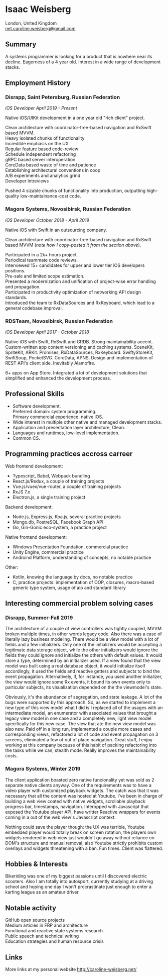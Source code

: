 # Isaac Weisberg
London, United Kingdom  
net.caroline.weisberg@gmail.com  
## Summary

A systems programmer is looking for a product that is nowhere near its decline. Eagerness of a 4 year old. Interest in a wide range of development stacks.

## Employment History

### **Disrapp, Saint Petersburg, Russian Federation**
*iOS Developer April 2019 - Present*

Native iOS/UIKit development in a one year old "rich client" project.  

Clean architecture with coordinator-tree-based navigation and RxSwift based MVVM.  
Heavy isolated chunks of functionality  
Incredible emphasis on the UX  
Regular feature based code-review  
Schedule independent refactoring  
gRPC based server interoperation  
CoreData based waste of time and patience  
Establishing architectural conventions in coop  
A/B experiments and analytics grind  
Developer intreviews

Pushed 4 sizable chunks of functionality into production, outputting high-quality low-maintainance-cost code.

### **Magora Systems, Novosibirsk, Russian Federation**  
*iOS Developer October 2018 - April 2019*

Native iOS with Swift in an outsourcing company.

Clean architecture with coordinator-tree-based navigation and RxSwift based MVVM (*note how I copy-pasted it from the section above*).  

Participated in a 2k+ hours project.  
Periodical teammate code reviews.  
Interviewed 15+ candidates for upper and lower tier iOS developers positions.  
Pre-sale and limited scope estimation.  
Presented a modernization and unification of project-wise error handling and propagation.  
Participated in productivity optimization of networking API design standards.  
Introduced the team to RxDataSources and RxKeyboard, which lead to a general codebase improval.

### **RDSTeam, Novosibirsk, Russian Federation**
*iOS Developer April 2017 - October 2018*

Native iOS with Swift, RxSwift and GRDB. Strong maintainability accent. Custom-written app content versioning and caching systems. SceneKit, SpriteKit, ARKit. Promises, RxDataSources, RxKeyboard. SwiftyStoreKit, SwiftSoup, PocketSVG. CoreData, APNS. Design and implementation of REST API's client side. Inevitably Alamofire.

6+ apps on App Store. Integrated a lot of development solutions that simplified and enhanced the development process.

## Professional Skills

- Software development.  
Preferred domain: system programming.  
Primary commercial experience: native iOS.  
- Wide interest in multiple other native and managed development stacks.
- Application and presentation layer architecture, Clean.
- Languages and runtimes, low-level implementation.
- Common CS.

## Programming practices accross carreer

Web frontend development:  
- Typescript, Babel, Webpack bundling  
- React.js/Redux, a couple of training projects  
- Vue.js/vuex/vue-router, a couple of training projects  
- RxJS 7.x  
- Electron.js, a single training project  

Backend development:  
- Node.js, Express.js, Koa.js, several practice projects  
- Mongo.db, PostreSQL, Facebook Graph API  
- Go, Gin-Gonic eco-system, a practice project  

Native frontend development:  
- Windows Presentation Foundation, commercial practice  
- Unity Engine, commercial practice  
- Androind Platform, understanding of concepts, no notable practice  

Other:  
- Kotlin, knowing the language by docs, no notable practice  
- C, practice projects: implementation of OOP, closures, macro-based generic type system, usage of aio and standard library  

## Interesting commercial problem solving cases

### Disrapp, Summer-Fall 2019

The architecture of a couple of view controllers was tightly coupled, MVVM broken multiple times, in other words legacy code. Also there was a case of literally lazy business modeling. There would be a view model with a lot of fields and a few initializers. Only one of the initializers would be accepting a legitimate data storage object, while the other initializers would ignore the fields they could ignore and initialize the others with default values. It would store a type, determined by an initializer used. If a view found that the view model was built using a real database object, it would initialize itself accordingly, it used the fields and reactive getters and subjects to bind the event propagation. Alternatively, if, for instance, you used another initializer, the view would ignore some Rx events, it bound its own events only to particular subjects, its visualization depended on the the viewmodel's state. 

Obviously, it's the abundance of segregation, and state leakage. A lot of the bugs were supported by this approach. So, as we started to implement a new type of this view model what I did is I replaced all of the usages with an intermediate model, an enumerator with associated values that brought a legacy view model in one case and a completely new, light view model specifically for this new case. The view that ate the new view model was also new. Paid off in a long run, implemented a couple more cases and corresponding views, refactored a lot of code and event propagation on 3 screens, eliminated a few of out of place navigation. Great stuff, I enjoy working at this company because of this habit of packing refactoring into the tasks while we can, stealth mode. Really improves the maintainability costs.

### Magora Systems, Winter 2019
The client application boasted zero native funcionality yet was sold as 2 separate native clients anyway. One of the requirements was to have a video player with customized playback widgets. The catch was that it was necessary that all the content was hosted at Youtube. I've been in charge of building a web view coated with native widgets, scrollable playback progress bar, timestamps, navigation. Interopped with Javascript that exposed the Youtube player API, have writter Reactive wrappers for events coming in a out of the web view's Javascript context.

Nothing could save the player though: the UX was terrible, Youtube embedded player would totally break on screen rotation, the players own widgets rendered in web view just wouldn't go away without reliance on DOM's structure and manual removal, also Youtube strictly prohibits custom overlays and widgets threatening with a ban. Fun times. Client was flattered.

## Hobbies & Interests

Bikeriding was one of my biggest passions until I discovered electric scooters. Also I am totally into autosport, currently studying at a driving school and hoping one day I won't procrastinate just enough to enter a karting league as an amateur driver.
<div style="page-break-after: always;"></div>

## Notable activity

GitHub open source projects  
Medium articles in FRP and architecture  
Functional and reactive state systems research  
Public speech and technical writing  
Education strategies and human resource crisis  

## Links

More links at my personal website http://caroline-weisberg.net/
